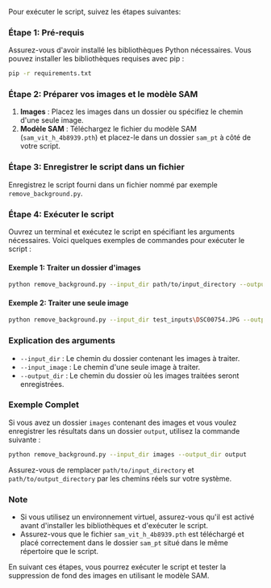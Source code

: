 Pour exécuter le script, suivez les étapes suivantes:

### Étape 1: Pré-requis
Assurez-vous d'avoir installé les bibliothèques Python nécessaires. Vous pouvez installer les bibliothèques requises avec pip :

```sh
pip -r requirements.txt
```

### Étape 2: Préparer vos images et le modèle SAM
1. **Images** : Placez les images dans un dossier ou spécifiez le chemin d'une seule image.
2. **Modèle SAM** : Téléchargez le fichier du modèle SAM (`sam_vit_h_4b8939.pth`) et placez-le dans un dossier `sam_pt` à côté de votre script.

### Étape 3: Enregistrer le script dans un fichier
Enregistrez le script fourni dans un fichier nommé par exemple `remove_background.py`.

### Étape 4: Exécuter le script
Ouvrez un terminal et exécutez le script en spécifiant les arguments nécessaires. Voici quelques exemples de commandes pour exécuter le script :

#### Exemple 1: Traiter un dossier d'images
```sh
python remove_background.py --input_dir path/to/input_directory --output_dir path/to/output_directory
```

#### Exemple 2: Traiter une seule image
```sh
python remove_background.py --input_dir test_inputs\DSC00754.JPG --output_dir test_outputs
```

### Explication des arguments
- `--input_dir` : Le chemin du dossier contenant les images à traiter.
- `--input_image` : Le chemin d'une seule image à traiter.
- `--output_dir` : Le chemin du dossier où les images traitées seront enregistrées.

### Exemple Complet
Si vous avez un dossier `images` contenant des images et vous voulez enregistrer les résultats dans un dossier `output`, utilisez la commande suivante :

```sh
python remove_background.py --input_dir images --output_dir output
```

Assurez-vous de remplacer `path/to/input_directory` et `path/to/output_directory` par les chemins réels sur votre système.

### Note
- Si vous utilisez un environnement virtuel, assurez-vous qu'il est activé avant d'installer les bibliothèques et d'exécuter le script.
- Assurez-vous que le fichier `sam_vit_h_4b8939.pth` est téléchargé et placé correctement dans le dossier `sam_pt` situé dans le même répertoire que le script.

En suivant ces étapes, vous pourrez exécuter le script et tester la suppression de fond des images en utilisant le modèle SAM.